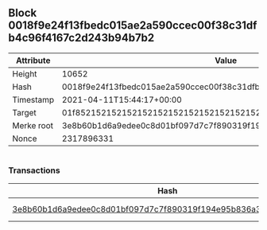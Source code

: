 ## Block 0018f9e24f13fbedc015ae2a590ccec00f38c31dfb4c96f4167c2d243b94b7b2

Attribute | Value
--- | ---
Height | 10652
Hash | 0018f9e24f13fbedc015ae2a590ccec00f38c31dfb4c96f4167c2d243b94b7b2
Timestamp | 2021-04-11T15:44:17+00:00
Target | 01f8521521521521521521521521521521521521521521521521521521521521
Merke root | 3e8b60b1d6a9edee0c8d01bf097d7c7f890319f194e95b836a36ed0f31197f55
Nonce | 2317896331

```

```

### Transactions

Hash | Amount
--- | ---
[3e8b60b1d6a9edee0c8d01bf097d7c7f890319f194e95b836a36ed0f31197f55](3e8b60b1d6a9edee0c8d01bf097d7c7f890319f194e95b836a36ed0f31197f55.md) | 10.00000000 SKEPTI 
